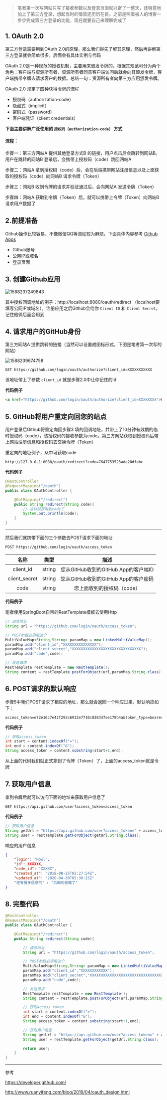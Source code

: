 > 笔者第一次写网站只写了接收参数以及登录页面就兴奋了一整天，还特意地加上了第三方登录，想起当时的情景还历历在目。之前是照着被人的博客一步步完成第三方登录的功能，现在就要自己来理解完成了





## 1. OAuth 2.0

第三方登录需要用到OAuth 2.0的原理，那么我们得先了解其原理，然后再讲解第三方登录就会简单很多，后面会有具体实例与代码



OAuth 2.0是一种规范的授权机制，主要用来颁发令牌的，根据其规范可分为两个角色：客户端与资源所有者，资源所有者同意客户端访问后就会向其颁发令牌，客户端携带令牌去请求客户的数据。总结一句：资源所有者向第三方应用颁发令牌。



OAuth 2.0 规定了四种获得令牌的流程

* 授权码（authorization-code）
* 隐藏式（implicit）
* 密码式（password）
* 客户端凭证（client credentials）

**下面主要讲解广泛使用的 `授权码（authorization-code）` 方式**





#### 流程：

步骤一：第三方网站A 提供其他登录方式B 的链接，用户点击后会跳转到网站B。用户在跳转的网站B 登录后，会携带上授权码（code）跳回网站A



步骤二：网站A 拿到授权码（code）后，会在后端携带网站注册信息以及上面获取的授权码（code）向网站B 请求令牌（Token）



步骤三：网站B 收到令牌的请求并验证通过后，会向网站A 发送令牌（Token）



步骤四：网站A 获取到令牌（Token）后，就可以携带上令牌（Token）向网站B 请求用户数据了









## 2.前提准备

Github操作比较容易，不像微信QQ等流程较为麻烦，下面具体内容参考 [Github Apps](<https://developer.github.com/apps/>)



* Github账号
* 公网IP或域名
* 登录页面









## 3. 创建Github应用

![1588237249843](C:\Users\Howl\AppData\Roaming\Typora\typora-user-images\1588237249843.png)



其中授权回调地址的例子：http://localhost:8080/oauth/redirect （localhost要填写公网IP或域名），注册应用之后Github会给你 `Client ID` 和 `Client Secret`，记住他俩后面会用到









## 4. 请求用户的GitHub身份

第三方网站A 提供跳转的链接（当然可以设置成图标形式，下图是笔者第一次写的网站）

![1588239674758](C:\Users\Howl\AppData\Roaming\Typora\typora-user-images\1588239674758.png)




```
GET https://github.com/login/oauth/authorize?client_id=XXXXXXXXXXX
```

该地址带上了参数 `client_id` 就是步骤2.0中让你记住的Id



**代码例子**

```html
<a href="https://github.com/login/oauth/authorize?client_id=XXXXXXXX">Github第三方登录</a>
```









## 5. GitHub将用户重定向回您的站点

用户登录后Github将重定向回步骤3 填的回调地址，并带上了10分钟有效期的临时授权码（code），该授权码的接收参数为code。第三方网站获取到授权码后带上网站注册信息和授权码去交换令牌（Token）



重定向的地址例子，从中可获取code

```
http://127.0.0.1:8080/oauth/redirect?code=7647753523ada28dfabc
```



**代码例子**

```java
@RestController
@RequestMapping("/oauth")
public class OAuthController {

    @GetMapping("/redirect")
    public String redirect(String code){
        // 这样就获取到code了
        System.out.println(code);
    }
}
```



****



然后我们就携带下面的三个参数去POST请求下面的地址

```
POST https://github.com/login/oauth/access_token
```

|     名称      |  类型  |                 描述                 |
| :-----------: | :----: | :----------------------------------: |
|   client_id   | string | 您从GitHub收到的GitHub App的客户端ID |
| client_secret | string | 您从GitHub收到的GitHub App的客户密码 |
|     code      | string |      您上面收到的授权码（code）      |



**代码例子**

笔者使用SpringBoot自带的RestTemplate模板去使用Http

```java
// 请求地址
String url = "https://github.com/login/oauth/access_token";

// POST参数必须用这个
MultiValueMap<String,String> paramMap = new LinkedMultiValueMap();
paramMap.add("client_id","XXXXXXXXXXXXXXX");
paramMap.add("client_secret","XXXXXXXXXXXXXXXXXXXXXXXXXXXXXXX");
paramMap.add("code",code);

// 发送请求
RestTemplate restTemplate = new RestTemplate();
String content = restTemplate.postForObject(url,paramMap,String.class);
```









## 6. POST请求的默认响应

步骤5中我们POST请求了相应的地址，那么就会返回一个响应过来，默认响应如下：



```
access_token=e72e16c7e42f292c6912e7710c838347ae178b4a&token_type=bearer
```



**代码例子**

```java
// 获取access_token
int start = content.indexOf("=");
int end = content.indexOf("&");
String access_token = content.substring(start+1,end);
```

从上面的代码我们就正式拿到了令牌（Token）了，上面的access_token就是令牌









## 7. 获取用户信息

拿到令牌后就可以访问下面的地址来获取用户信息了



```
GET https://api.github.com/user?access_token=access_token
```



**代码例子**

```java
// 获取用户信息
String getUrl = "https://api.github.com/user?access_token=" + access_token;
String user = restTemplate.getForObject(getUrl,String.class);
```



响应的用户信息

```json
{
	"login": "Howl",
	"id": XXXXXX,
	"node_id": "XXXXX",
	"created_at": "2018-08-25T02:27:54Z",
	"updated_at": "2020-04-30T05:30:25Z"
    "还有挺多信息的" : "后面的省略了"
}
```









## 8. 完整代码

```java
@RestController
@RequestMapping("/oauth")
public class OAuthController {

    @GetMapping("/redirect")
    public String redirect(String code){

        // 请求地址
        String url = "https://github.com/login/oauth/access_token";

        // POST参数必须用这个
        MultiValueMap<String,String> paramMap = new LinkedMultiValueMap();
        paramMap.add("client_id","XXXXXXXXXXXX");
        paramMap.add("client_secret","XXXXXXXXXXXXXXXXXXXXXXXXXXXXXXXXXXX");
        paramMap.add("code",code);

        // 发送请求
        RestTemplate restTemplate = new RestTemplate();
        String content = restTemplate.postForObject(url,paramMap,String.class);

        // 获取access_token
        int start = content.indexOf("=");
        int end = content.indexOf("&");
        String access_token = content.substring(start+1,end);

        // 获取用户信息
        String getUrl = "https://api.github.com/user?access_token=" + access_token;
        String user = restTemplate.getForObject(getUrl,String.class);

        return user;
    }
}
```









****

参考

<https://developer.github.com/>

<http://www.ruanyifeng.com/blog/2019/04/oauth_design.html>

